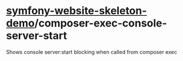 # [symfony-website-skeleton-demo](https://symfony-website-skeleton-demo.github.io)/composer-exec-console-server-start
Shows console server:start blocking when called from composer exec
